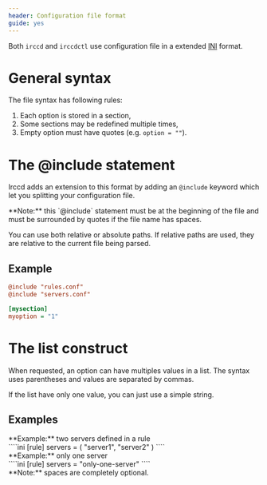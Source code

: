 ```yaml
---
header: Configuration file format
guide: yes
---
```


Both `irccd` and `irccdctl` use configuration file in a extended [INI][ini] format.

# General syntax

The file syntax has following rules:

  1. Each option is stored in a section,
  2. Some sections may be redefined multiple times,
  3. Empty option must have quotes (e.g. `option = ""`).

# The @include statement

Irccd adds an extension to this format by adding an `@include` keyword which let you splitting your configuration file.

<div class="alert alert-info" role="alert">
**Note:** this `@include` statement must be at the beginning of the file and must be surrounded by quotes if the file
name has spaces.
</div>

You can use both relative or absolute paths. If relative paths are used, they are relative to the current file being
parsed.

## Example

````ini
@include "rules.conf"
@include "servers.conf"

[mysection]
myoption = "1"
````

# The list construct

When requested, an option can have multiples values in a list. The syntax uses parentheses and values are separated
by commas.

If the list have only one value, you can just use a simple string.

## Examples

<div class="panel panel-success">
 <div class="panel-heading">**Example:** two servers defined in a rule</div>
 <div class="panel-body">
````ini
[rule]
servers = ( "server1", "server2" )
````
 </div>
</div>

<div class="panel panel-success">
 <div class="panel-heading">**Example:** only one server</div>
 <div class="panel-body">
````ini
[rule]
servers = "only-one-server"
````
 </div>
</div>

<div class="alert alert-info" role="alert">
**Note:** spaces are completely optional.
</div>

[ini]: https://en.wikipedia.org/wiki/INI_file
